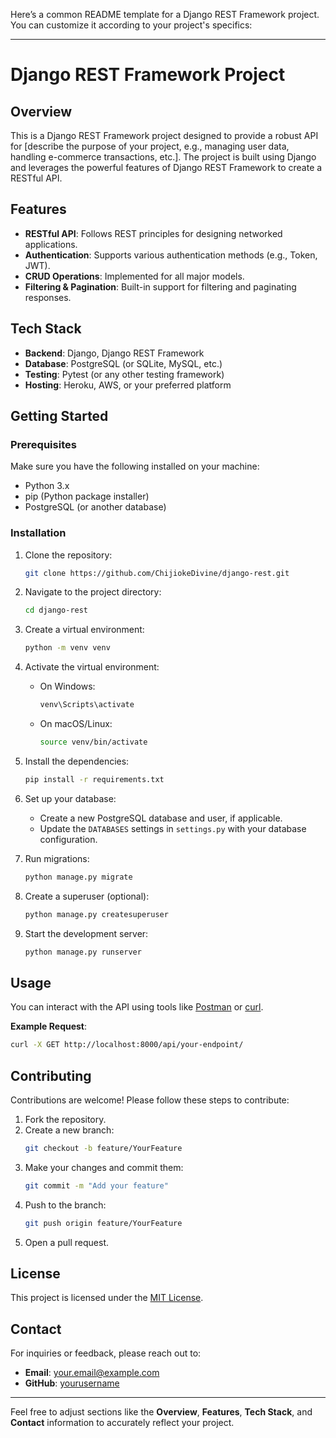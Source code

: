 Here’s a common README template for a Django REST Framework project. You can customize it according to your project's specifics:

---

# Django REST Framework Project


## Overview

This is a Django REST Framework project designed to provide a robust API for [describe the purpose of your project, e.g., managing user data, handling e-commerce transactions, etc.]. The project is built using Django and leverages the powerful features of Django REST Framework to create a RESTful API.

## Features

- **RESTful API**: Follows REST principles for designing networked applications.
- **Authentication**: Supports various authentication methods (e.g., Token, JWT).
- **CRUD Operations**: Implemented for all major models.
- **Filtering & Pagination**: Built-in support for filtering and paginating responses.

## Tech Stack

- **Backend**: Django, Django REST Framework
- **Database**: PostgreSQL (or SQLite, MySQL, etc.)
- **Testing**: Pytest (or any other testing framework)
- **Hosting**: Heroku, AWS, or your preferred platform

## Getting Started

### Prerequisites

Make sure you have the following installed on your machine:

- Python 3.x
- pip (Python package installer)
- PostgreSQL (or another database)

### Installation

1. Clone the repository:
   ```bash
   git clone https://github.com/ChijiokeDivine/django-rest.git
   ```
2. Navigate to the project directory:
   ```bash
   cd django-rest
   ```
3. Create a virtual environment:
   ```bash
   python -m venv venv
   ```
4. Activate the virtual environment:
   - On Windows:
     ```bash
     venv\Scripts\activate
     ```
   - On macOS/Linux:
     ```bash
     source venv/bin/activate
     ```
5. Install the dependencies:
   ```bash
   pip install -r requirements.txt
   ```
6. Set up your database:
   - Create a new PostgreSQL database and user, if applicable.
   - Update the `DATABASES` settings in `settings.py` with your database configuration.

7. Run migrations:
   ```bash
   python manage.py migrate
   ```

8. Create a superuser (optional):
   ```bash
   python manage.py createsuperuser
   ```

9. Start the development server:
   ```bash
   python manage.py runserver
   ```



## Usage

You can interact with the API using tools like [Postman](https://www.postman.com/) or [curl](https://curl.se/). 

**Example Request**:
```bash
curl -X GET http://localhost:8000/api/your-endpoint/
```

## Contributing

Contributions are welcome! Please follow these steps to contribute:

1. Fork the repository.
2. Create a new branch:
   ```bash
   git checkout -b feature/YourFeature
   ```
3. Make your changes and commit them:
   ```bash
   git commit -m "Add your feature"
   ```
4. Push to the branch:
   ```bash
   git push origin feature/YourFeature
   ```
5. Open a pull request.

## License

This project is licensed under the [MIT License](LICENSE).

## Contact

For inquiries or feedback, please reach out to:

- **Email**: your.email@example.com
- **GitHub**: [yourusername](https://github.com/ChijiokeDivine)

---

Feel free to adjust sections like the **Overview**, **Features**, **Tech Stack**, and **Contact** information to accurately reflect your project.
